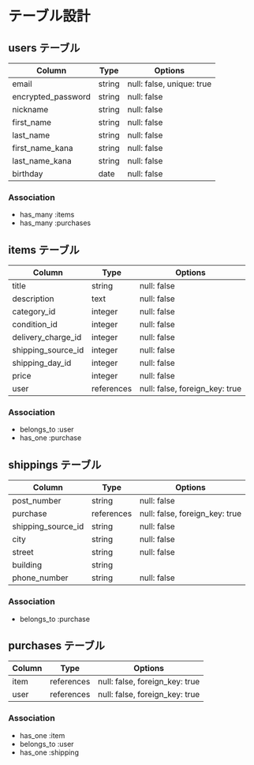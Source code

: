 # テーブル設計

## users テーブル

| Column             | Type   | Options     |
| ------------------ | ------ | ----------- |
| email              | string | null: false, unique: true |
| encrypted_password | string | null: false |
| nickname           | string | null: false |
| first_name         | string | null: false |
| last_name          | string | null: false |
| first_name_kana    | string | null: false |
| last_name_kana     | string | null: false |
| birthday           | date   | null: false |

### Association

- has_many :items
- has_many :purchases

## items テーブル

| Column             | Type       | Options        |
| ------------------ | ---------- | -------------- |
| title              | string     | null: false    |
| description        | text       | null: false    |
| category_id        | integer    | null: false    |
| condition_id       | integer    | null: false    |
| delivery_charge_id | integer    | null: false    |
| shipping_source_id | integer    | null: false    |
| shipping_day_id    | integer    | null: false    |
| price              | integer    | null: false    |
| user               | references | null: false, foreign_key: true |


### Association

- belongs_to :user
- has_one :purchase


## shippings テーブル

| Column             | Type       | Options      |
| ------------------ | ---------- | ------------------------------ |
| post_number        | string     | null: false  |
| purchase           | references | null: false, foreign_key: true |
| shipping_source_id | string     | null: false  |
| city               | string     | null: false  |
| street             | string     | null: false  |
| building           | string     |              |
| phone_number       | string     | null: false  |



### Association

- belongs_to :purchase

## purchases テーブル

| Column             | Type       | Options                        |
| ------------------ | ---------- | ------------------------------ |
| item               | references | null: false, foreign_key: true |
| user               | references | null: false, foreign_key: true |




### Association

- has_one :item
- belongs_to :user
- has_one :shipping
